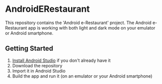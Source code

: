 # AndroidERestaurant
This repository contains the 'Android e-Restaurant' project.
The Android e-Restaurant app is working with both light and dark mode on your emulator or Android smartphone.

## Getting Started
1. [Install Android Studio](https://developer.android.com/studio/install.html) if you don't already have it
2. Download the repository
3. Import it in Android Studio
4. Build the app and run it (on an emulator or your Android smartphone)
